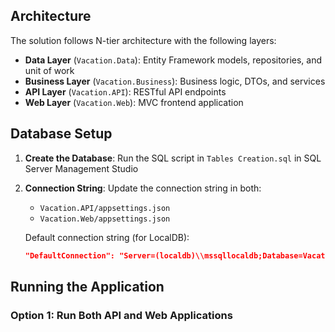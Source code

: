 ## Architecture

The solution follows N-tier architecture with the following layers:

- **Data Layer** (`Vacation.Data`): Entity Framework models, repositories, and unit of work
- **Business Layer** (`Vacation.Business`): Business logic, DTOs, and services
- **API Layer** (`Vacation.API`): RESTful API endpoints
- **Web Layer** (`Vacation.Web`): MVC frontend application
  
## Database Setup

1. **Create the Database**: Run the SQL script in `Tables Creation.sql` in SQL Server Management Studio 

2. **Connection String**: Update the connection string in both:

   - `Vacation.API/appsettings.json`
   - `Vacation.Web/appsettings.json`

   Default connection string (for LocalDB):

   ```json
   "DefaultConnection": "Server=(localdb)\\mssqllocaldb;Database=VacationDB;Trusted_Connection=true;MultipleActiveResultSets=true"
   ```

## Running the Application

### Option 1: Run Both API and Web Applications
